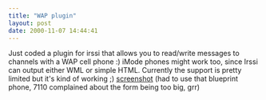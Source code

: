 ```yaml
---
title: "WAP plugin"
layout: post
date: 2000-11-07 14:44:41
---
```

Just coded a plugin for irssi that allows you to read/write messages to
channels with a WAP cell phone :) iMode phones might work too, since
Irssi can output either WML or simple HTML. Currently the support is
pretty limited but it's kind of working ;)
[screenshot](/images/historical/irssiwap.gif) (had to use that blueprint
phone, 7110 complained about the form being too big, grr)

